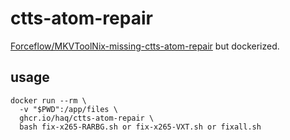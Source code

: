 # ctts-atom-repair

[Forceflow/MKVToolNix-missing-ctts-atom-repair](https://github.com/Forceflow/MKVToolNix-missing-ctts-atom-repair) but dockerized.

## usage

```
docker run --rm \
  -v "$PWD":/app/files \
  ghcr.io/haq/ctts-atom-repair \
  bash fix-x265-RARBG.sh or fix-x265-VXT.sh or fixall.sh
```
